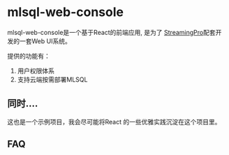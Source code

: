 # mlsql-web-console

mlsql-web-console是一个基于React的前端应用,
是为了 [StreamingPro](https://github.com/allwefantasy/streamingpro)配套开发的一套Web UI系统。

提供的功能有：

1. 用户权限体系
2. 支持云端按需部署MLSQL

## 同时....

这也是一个示例项目，我会尽可能将React 的一些优雅实践沉淀在这个项目里。

## FAQ

